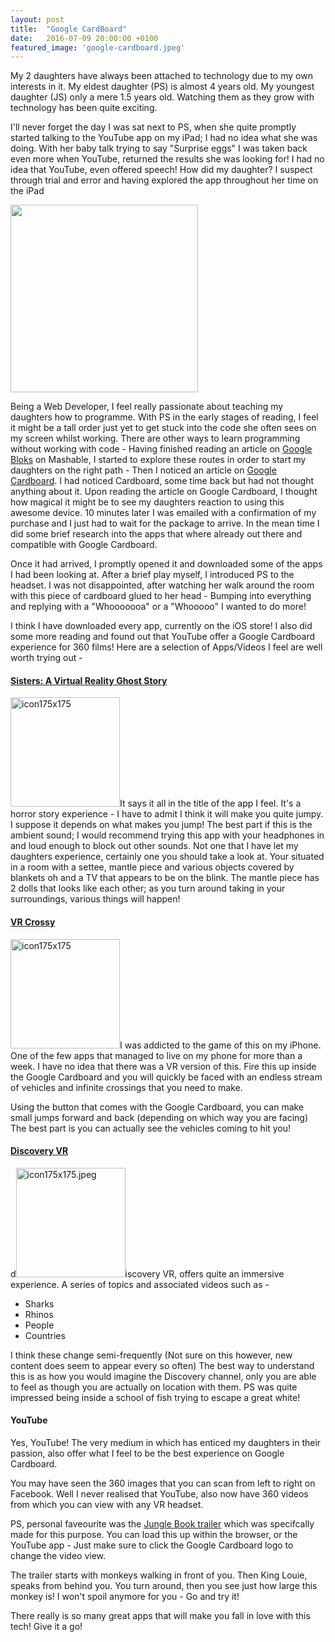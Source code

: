 ```yaml
---
layout: post
title:  "Google CardBoard"
date:   2016-07-09 20:00:00 +0100
featured_image: 'google-cardboard.jpeg'
---
```

My 2 daughters have always been attached to technology due to my own interests in it. My eldest daughter (PS) is almost 4 years old. My youngest daughter (JS) only a mere 1.5 years old. Watching them as they grow with technology has been quite exciting.

I'll never forget the day I was sat next to PS, when she quite promptly started talking to the YouTube app on my iPad; I had no idea what she was doing. With her baby talk trying to say "Surprise eggs" I was taken back even more when YouTube, returned the results she was looking for! I had no idea that YouTube, even offered speech! How did my daughter? I suspect through trial and error and having explored the app throughout her time on the iPad

<img class="pull-right" src="http://www.rstandley.co.uk/wp-content/uploads/2016/07/2016-07-09-18.50.59-2-300x300.jpg" alt="" width="300" height="300" />

Being a Web Developer, I feel really passionate about teaching my daughters how to programme. With PS in the early stages of reading, I feel it might be a tall order just yet to get stuck into the code she often sees on my screen whilst working. There are other ways to learn programming without working with code - Having finished reading an article on <a href="https://projectbloks.withgoogle.com/" target="_blank" rel="noopener noreferrer">Google Bloks</a> on Mashable, I started to explore these routes in order to start my daughters on the right path - Then I noticed an article on <a href="https://vr.google.com/intl/en_uk/cardboard/" target="_blank" rel="noopener noreferrer">Google Cardboard</a>. I had noticed Cardboard, some time back but had not thought anything about it.
Upon reading the article on Google Cardboard, I thought how magical it might be to see my daughters reaction to using this awesome device. 10 minutes later I was emailed with a confirmation of my purchase and I just had to wait for the package to arrive. In the mean time I did some brief research into the apps that where already out there and compatible with Google Cardboard.

Once it had arrived, I promptly opened it and downloaded some of the apps I had been looking at. After a brief play myself, I introduced PS to the headset. I was not disappointed, after watching her walk around the room with this piece of cardboard glued to her head - Bumping into everything and replying with a "Whooooooa" or a "Whooooo" I wanted to do more!

I think I have downloaded every app, currently on the iOS store! I also did some more reading and found out that YouTube offer a Google Cardboard experience for 360 films! Here are a selection of Apps/Videos I feel are well worth trying out -
<h4><a href="https://itunes.apple.com/gb/app/sisters-virtual-reality-ghost/id957212695?mt=8" target="_blank" rel="noopener noreferrer">Sisters: A Virtual Reality Ghost Story</a></h4>
<img class="pull-right" src="http://www.rstandley.co.uk/wp-content/uploads/2016/07/icon175x175.png" alt="icon175x175" width="175" height="175" />It says it all in the title of the app I feel. It's a horror story experience - I have to admit I think it will make you quite jumpy. I suppose it depends on what makes you jump! The best part if this is the ambient sound; I would recommend trying this app with your headphones in and loud enough to block out other sounds. Not one that I have let my daughters experience, certainly one you should take a look at. Your situated in a room with a settee, mantle piece and various objects covered by blankets oh and a TV that appears to be on the blink. The mantle piece has 2 dolls that looks like each other; as you turn around taking in your surroundings, various things will happen!
<h4><a href="https://itunes.apple.com/gb/app/vr-crossy-for-google-cardboard/id1033803652?mt=8" target="_blank" rel="noopener noreferrer">VR Crossy</a></h4>
<img class="pull-left" src="http://www.rstandley.co.uk/wp-content/uploads/2016/07/icon175x175-1.png" alt="icon175x175" width="175" height="175" />I was addicted to the game of this on my iPhone. One of the few apps that managed to live on my phone for more than a week. I have no idea that there was a VR version of this. Fire this up inside the Google Cardboard and you will quickly be faced with an endless stream of vehicles and infinite crossings that you need to make.

Using the button that comes with the Google Cardboard, you can make small jumps forward and back (depending on which way you are facing) The best part is you can actually see the vehicles coming to hit you!
<h4><a href="https://itunes.apple.com/us/app/discovery-vr/id1030815031?ls=1&amp;mt=8" target="_blank" rel="noopener noreferrer">Discovery VR</a></h4>
d<img class="pull-right" src="http://www.rstandley.co.uk/wp-content/uploads/2016/07/icon175x175.jpeg" alt="icon175x175.jpeg" width="175" height="175" />iscovery VR, offers quite an immersive experience. A series of topics and associated videos such as -
<ul>
 	<li>Sharks</li>
 	<li>Rhinos</li>
 	<li>People</li>
 	<li>Countries</li>
</ul>
I think these change semi-frequently (Not sure on this however, new content does seem to appear every so often) The best way to understand this is as how you would imagine the Discovery channel, only you are able to feel as though you are actually on location with them. PS was quite impressed being inside a school of fish trying to escape a great white!
<h4>YouTube</h4>
Yes, YouTube! The very medium in which has enticed my daughters in their passion, also offer what I feel to be the best experience on Google Cardboard.

You may have seen the 360 images that you can scan from left to right on Facebook. Well I never realised that YouTube, also now have 360 videos from which you can view with any VR headset.

PS, personal faveourite was the <a href="https://www.youtube.com/watch?v=dKj4PDldebc" target="_blank" rel="noopener noreferrer">Jungle Book trailer</a> which was specifcally made for this purpose. You can load this up within the browser, or the YouTube app - Just make sure to click the Google Cardboard logo to change the  video view.

The trailer starts with monkeys walking in front of you. Then King Louie, speaks from behind you. You turn around, then you see just how large this monkey is! I won't spoil anymore for you - Go and try it!

There really is so many great apps that will make you fall in love with this tech! Give it a go!
